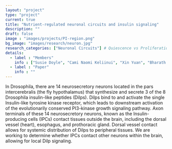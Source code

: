 ```yaml
---
layout: "project"
type: "project"
current: true
title: "Nutrient-regulated neuronal circuits and insulin signaling"
description: ""
draft: false
image : "images/projects/PI-region.png"
bg_image: "images/research/neuron.jpg"
research_categories: ["Neuronal Circuits"] # Quiescence vs Proliferation
details:
  - label : "Members"
    info : ["Susie Doyle", "Cami Naomi Keliinui", "Xin Yuan", "Bharath Sunchu"]
  - label : "Paper"
    info : ""
---
```

In Drosophila, there are 14 neurosecretory neurons located in the pars intercerebralis (the fly hypothalamus) that synthesize and secrete 3 of the 8 Drosophila insulin-like peptides (Dilps). Dilps bind to and activate the single Insulin-like tyrosine kinase receptor, which leads to downstream activation of the evolutionarily conserved PI3-kinase growth signaling pathway. Axon terminals of these 14 neurosecretory neurons, known as the Insulin-producing cells (IPCs) contact tissues outside the brain, including the dorsal vessel (heart), esophagus, and prothoracic gland. Dorsal vessel contact allows for systemic distribution of Dilps to peripheral tissues. We are working to determine whether IPCs contact other neurons within the brain, allowing for local Dilp signaling.
